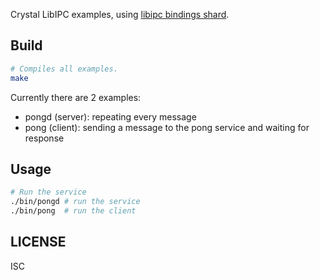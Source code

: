Crystal LibIPC examples, using [libipc bindings shard][bindings].

## Build

```sh
# Compiles all examples.
make
```

Currently there are 2 examples:
- pongd (server): repeating every message
- pong (client): sending a message to the pong service and waiting for response

## Usage

```sh
# Run the service
./bin/pongd # run the service
./bin/pong  # run the client
```

## LICENSE

ISC

[bindings]: https://git.baguette.netlib.re/Baguette/ipc.cr
